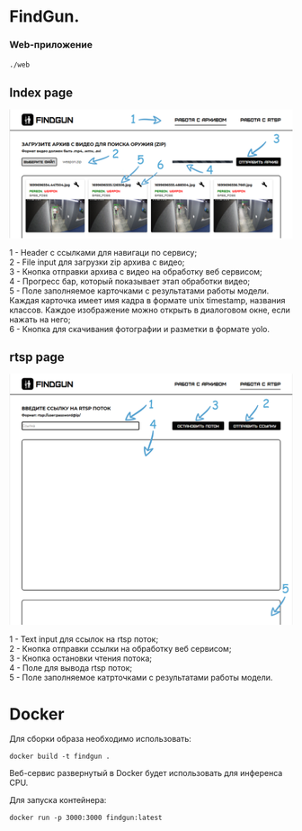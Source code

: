 # FindGun.

### Web-приложение

`./web`

## Index page

![Screnshot](/app/readme_image/index.png?raw=true)


1 - Header с ссылками для навигаци по сервису;  
2 - File input для загрузки zip архива с видео;  
3 - Кнопка отправки архива с видео на обработку веб сервисом;  
4 - Прогресс бар, который показывает этап обработки видео;  
5 - Поле заполняемое карточками с результатами работы модели. Каждая карточка имеет имя кадра в формате unix timestamp, названия классов. Каждое изображение можно открыть в диалоговом окне, если нажать на него;  
6 - Кнопка для скачивания фотографии и разметки в формате yolo. 

## rtsp page

![Screnshot](/app/readme_image/rtsp.png)

1 - Text input для ссылок на rtsp поток;  
2 - Кнопка отправки ссылки на обработку веб сервисом;  
3 - Кнопка остановки чтения потока;  
4 - Поле для вывода rtsp поток;  
5 - Поле заполняемое катрточками с результатами работы модели.

# Docker 
Для сборки образа необходимо использовать:
```
docker build -t findgun .
```  
Веб-сервис развернутый в Docker будет использовать для инференса CPU.

Для запуска контейнера:
```
docker run -p 3000:3000 findgun:latest
```  
